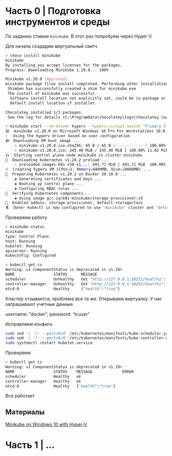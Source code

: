 ﻿# Часть 0 | Подготовка инструментов и среды

По заданию ставим `minikube`. В этот раз попробуем через Hyper V.

Для начала создадим виртуальный свитч

```bash
> choco install minikube                                                                                                                Chocolatey v0.10.15                                                                                                                                         Installing the following packages:
minikube
By installing you accept licenses for the packages.
Progress: Downloading Minikube 1.20.0... 100%

Minikube v1.20.0 [Approved]
minikube package files install completed. Performing other installation steps.
 ShimGen has successfully created a shim for minikube.exe
 The install of minikube was successful.
  Software install location not explicitly set, could be in package or
  default install location if installer.

Chocolatey installed 1/1 packages.
 See the log for details (C:\ProgramData\chocolatey\logs\chocolatey.log).

> minikube start --vm-driver hyperv --hyperv-virtual-switch "Primary Virtual Switch"
😄  minikube v1.20.0 on Microsoft Windows 10 Pro For Workstations 10.0.19042 Build 19042
✨  Using the hyperv driver based on user configuration
💿  Downloading VM boot image ...
    > minikube-v1.20.0.iso.sha256: 65 B / 65 B [-------------] 100.00% ? p/s 0s
    > minikube-v1.20.0.iso: 245.40 MiB / 245.40 MiB [ 100.00% 11.02 MiB p/s 22s
👍  Starting control plane node minikube in cluster minikube
💾  Downloading Kubernetes v1.20.2 preload ...
    > preloaded-images-k8s-v10-v1...: 491.71 MiB / 491.71 MiB  100.00% 11.10 Mi
🔥  Creating hyperv VM (CPUs=2, Memory=6000MB, Disk=20000MB) ...
🐳  Preparing Kubernetes v1.20.2 on Docker 20.10.6 ...
    ▪ Generating certificates and keys ...
    ▪ Booting up control plane ...
    ▪ Configuring RBAC rules ...
🔎  Verifying Kubernetes components...
    ▪ Using image gcr.io/k8s-minikube/storage-provisioner:v5
🌟  Enabled addons: storage-provisioner, default-storageclass
🏄  Done! kubectl is now configured to use "minikube" cluster and "default" namespace by default
```

Проверяем работу

```bash
> minikube status
minikube
type: Control Plane
host: Running
kubelet: Running
apiserver: Running
kubeconfig: Configured

> kubectl get cs
Warning: v1 ComponentStatus is deprecated in v1.19+
NAME                 STATUS      MESSAGE                                                                                       ERROR
scheduler            Unhealthy   Get "http://127.0.0.1:10251/healthz": dial tcp 127.0.0.1:10251: connect: connection refused
controller-manager   Unhealthy   Get "http://127.0.0.1:10252/healthz": dial tcp 127.0.0.1:10252: connect: connection refused
etcd-0               Healthy     {"health":"true"}
```

Кластер отзывается, проблема все та же. Открываем виртуалку. У нас запрашивают учетные данные.

username: “docker“, password: “tcuser“

Исправляем конфиги

```bash
sudo sed -i '/- --port=0/d' /etc/kubernetes/manifests/kube-scheduler.yaml
sudo sed -i '/- --port=0/d' /etc/kubernetes/manifests/kube-controller-manager.yaml
sudo systemctl restart kubelet.service
```

Проверяем

```bash
> kubectl get cs
Warning: v1 ComponentStatus is deprecated in v1.19+
NAME                 STATUS    MESSAGE             ERROR
scheduler            Healthy   ok
controller-manager   Healthy   ok
etcd-0               Healthy   {"health":"true"}
```

Все работает

## Материалы

[Minikube on Windows 10 with Hyper-V](https://medium.com/@JockDaRock/minikube-on-windows-10-with-hyper-v-6ef0f4dc158c)

# Часть 1 | ...